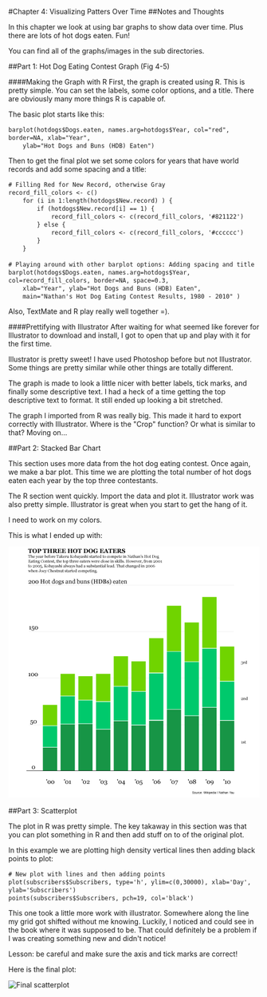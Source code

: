 #Chapter 4: Visualizing Patters Over Time
##Notes and Thoughts

In this chapter we look at using bar graphs to show data over time. Plus there are lots of hot dogs eaten. Fun!

You can find all of the graphs/images in the sub directories.

##Part 1: Hot Dog Eating Contest Graph (Fig 4-5)

####Making the Graph with R
First, the graph is created using R. This is pretty simple. You can set the labels, some color options, and a title. There are obviously many more things R is capable of.

The basic plot starts like this: 

	barplot(hotdogs$Dogs.eaten, names.arg=hotdogs$Year, col="red", border=NA, xlab="Year", 
		ylab="Hot Dogs and Buns (HDB) Eaten")
	
Then to get the final plot we set some colors for years that have world records and add some spacing and a title:

~~~
# Filling Red for New Record, otherwise Gray
record_fill_colors <- c()
	for (i in 1:length(hotdogs$New.record) ) {
		if (hotdogs$New.record[i] == 1) {
			record_fill_colors <- c(record_fill_colors, '#821122')		
		} else {
			record_fill_colors <- c(record_fill_colors, '#cccccc')
		}	
	}

# Playing around with other barplot options: Adding spacing and title
barplot(hotdogs$Dogs.eaten, names.arg=hotdogs$Year, col=record_fill_colors, border=NA, space=0.3, 
	xlab="Year", ylab="Hot Dogs and Buns (HDB) Eaten", 
	main="Nathan's Hot Dog Eating Contest Results, 1980 - 2010" )
~~~

Also, TextMate and R play really well together =). 
	

####Prettifying with Illustrator
After waiting for what seemed like forever for Illustrator to download and install, I got to open that up and play with it for the first time. 

Illustrator is pretty sweet! I have used Photoshop before but not Illustrator. Some things are pretty similar while other things are totally different. 

The graph is made to look a little nicer with better labels, tick marks, and finally some descriptive text. I had a heck of a time getting the top descriptive text to format. It still ended up looking a bit stretched.

The graph I imported from R was really big. This made it hard to export correctly with Illustrator. Where is the "Crop" function? Or what is similar to that? Moving on...

##Part 2: Stacked Bar Chart

This section uses more data from the hot dog eating contest. Once again, we make a bar plot. This time we are plotting the total number of hot dogs eaten each year by the top three contestants. 

The R section went quickly. Import the data and plot it. Illustrator work was also pretty simple. Illustrator is great when you start to get the hang of it.

I need to work on my colors. 

This is what I ended up with:

![Final stacked bar](https://github.com/joehand/Visualize-This-Examples/raw/master/ch4/part2_stacked/final_stacked.png "Hot Dog Eating")     


##Part 3: Scatterplot

The plot in R was pretty simple. The key takaway in this section was that you can plot something in R and then add stuff on to of the original plot.

In this example we are plotting high density vertical lines then adding black points to plot:
~~~
# New plot with lines and then adding points
plot(subscribers$Subscribers, type='h', ylim=c(0,30000), xlab='Day', ylab='Subscribers')
points(subscribers$Subscribers, pch=19, col='black')
~~~

This one took a little more work with illustrator. Somewhere along the line my grid got shifted without me knowing. Luckily, I noticed and could see in the book where it was supposed to be. That could definitely be a problem if I was creating something new and didn't notice!

Lesson: be careful and make sure the axis and tick marks are correct!

Here is the final plot:

![Final scatterplot](https://github.com/joehand/Visualize-This-Examples/raw/master/ch4/part3_scatter/final_subscrivers.png "Flowing Data Subscribers") 
 


